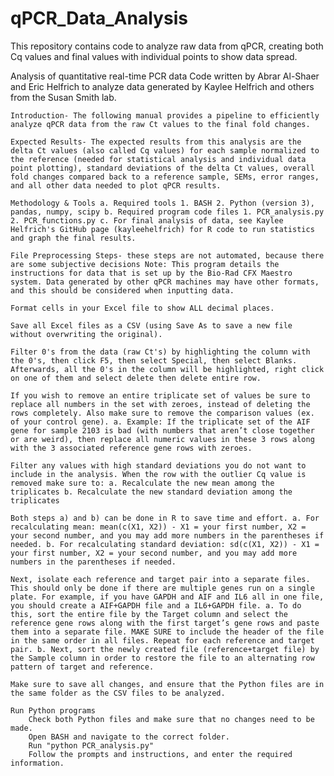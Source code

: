 # qPCR_Data_Analysis
This repository contains code to analyze raw data from qPCR, creating both Cq values and final values with individual points to show data spread.

Analysis of quantitative real-time PCR data Code written by Abrar Al-Shaer and Eric Helfrich to analyze data generated by Kaylee Helfrich and others from the Susan Smith lab.

    Introduction- The following manual provides a pipeline to efficiently analyze qPCR data from the raw Ct values to the final fold changes.

    Expected Results- The expected results from this analysis are the delta Ct values (also called Cq values) for each sample normalized to the reference (needed for statistical analysis and individual data point plotting), standard deviations of the delta Ct values, overall fold changes compared back to a reference sample, SEMs, error ranges, and all other data needed to plot qPCR results.

    Methodology & Tools a. Required tools 1. BASH 2. Python (version 3), pandas, numpy, scipy b. Required program code files 1. PCR_analysis.py 2. PCR_functions.py c. For final analysis of data, see Kaylee Helfrich's GitHub page (kayleehelfrich) for R code to run statistics and graph the final results.

    File Preprocessing Steps- these steps are not automated, because there are some subjective decisions Note: This program details the instructions for data that is set up by the Bio-Rad CFX Maestro system. Data generated by other qPCR machines may have other formats, and this should be considered when inputting data.

    Format cells in your Excel file to show ALL decimal places.

    Save all Excel files as a CSV (using Save As to save a new file without overwriting the original).

    Filter 0's from the data (raw Ct's) by highlighting the column with the 0's, then click F5, then select Special, then select Blanks. Afterwards, all the 0's in the column will be highlighted, right click on one of them and select delete then delete entire row.

    If you wish to remove an entire triplicate set of values be sure to replace all numbers in the set with zeroes, instead of deleting the rows completely. Also make sure to remove the comparison values (ex. of your control gene). a. Example: If the triplicate set of the AIF gene for sample 2103 is bad (with numbers that aren’t close together or are weird), then replace all numeric values in these 3 rows along with the 3 associated reference gene rows with zeroes.

    Filter any values with high standard deviations you do not want to include in the analysis. When the row with the outlier Cq value is removed make sure to: a. Recalculate the new mean among the triplicates b. Recalculate the new standard deviation among the triplicates

    Both steps a) and b) can be done in R to save time and effort. a. For recalculating mean: mean(c(X1, X2)) - X1 = your first number, X2 = your second number, and you may add more numbers in the parentheses if needed. b. For recalculating standard deviation: sd(c(X1, X2)) - X1 = your first number, X2 = your second number, and you may add more numbers in the parentheses if needed.

    Next, isolate each reference and target pair into a separate files. This should only be done if there are multiple genes run on a single plate. For example, if you have GAPDH and AIF and IL6 all in one file, you should create a AIF+GAPDH file and a IL6+GAPDH file. a. To do this, sort the entire file by the Target column and select the reference gene rows along with the first target’s gene rows and paste them into a separate file. MAKE SURE to include the header of the file in the same order in all files. Repeat for each reference and target pair. b. Next, sort the newly created file (reference+target file) by the Sample column in order to restore the file to an alternating row pattern of target and reference.

    Make sure to save all changes, and ensure that the Python files are in the same folder as the CSV files to be analyzed.

    Run Python programs
        Check both Python files and make sure that no changes need to be made.
        Open BASH and navigate to the correct folder.
        Run "python PCR_analysis.py"
        Follow the prompts and instructions, and enter the required information.


